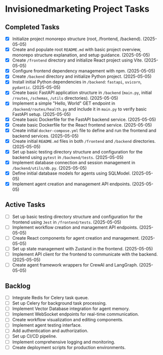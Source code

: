 # Invisionedmarketing Project Tasks

## Completed Tasks
- [x] Initialize project monorepo structure (root, /frontend, /backend). (2025-05-05)
- [x] Create and populate root `README.md` with basic project overview, monorepo structure explanation, and setup guidance. (2025-05-05)
- [x] Create `/frontend` directory and initialize React project using Vite. (2025-05-05)
- [x] Configure frontend dependency management with npm. (2025-05-05)
- [x] Create `/backend` directory and initialize Python project. (2025-05-05)
- [x] Install initial Python dependencies in `/backend`: `fastapi`, `uvicorn`, `pydantic`. (2025-05-05)
- [x] Create basic FastAPI application structure in `/backend` (`main.py`, initial `/routes`, `/schemas`, `/utils` directories). (2025-05-05)
- [x] Implement a simple "Hello, World" GET endpoint in `/backend/routes/health.py` and include it in `main.py` to verify basic FastAPI setup. (2025-05-05)
- [x] Create basic Dockerfile for the FastAPI backend service. (2025-05-05)
- [x] Create basic Dockerfile for the React frontend service. (2025-05-05)
- [x] Create initial `docker-compose.yml` file to define and run the frontend and backend services. (2025-05-05)
- [x] Create initial `README.md` files in both `/frontend` and `/backend` directories. (2025-05-05)
- [x] Set up basic testing directory structure and configuration for the backend using `pytest` in `/backend/tests`. (2025-05-05)
- [x] Implement database connection and session management in `/backend/utils/db.py`. (2025-05-05)
- [x] Define initial database models for agents using SQLModel. (2025-05-05)
- [x] Implement agent creation and management API endpoints. (2025-05-05)

## Active Tasks
- [ ] Set up basic testing directory structure and configuration for the frontend using `Jest` in `/frontend/tests`. (2025-05-05)
- [ ] Implement workflow creation and management API endpoints. (2025-05-05)
- [ ] Create React components for agent creation and management. (2025-05-05)
- [ ] Set up state management with Zustand in the frontend. (2025-05-05)
- [ ] Implement API client for the frontend to communicate with the backend. (2025-05-05)
- [ ] Create agent framework wrappers for CrewAI and LangGraph. (2025-05-05)

## Backlog
- [ ] Integrate Redis for Celery task queue.
- [ ] Set up Celery for background task processing.
- [ ] Implement Vector Database integration for agent memory.
- [ ] Implement WebSocket endpoints for real-time communication.
- [ ] Create workflow visualization and editing components.
- [ ] Implement agent testing interface.
- [ ] Add authentication and authorization.
- [ ] Set up CI/CD pipeline.
- [ ] Implement comprehensive logging and monitoring.
- [ ] Create deployment scripts for production environments.
